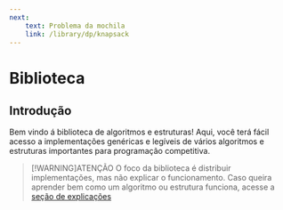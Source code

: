 ```yaml
---
next:
    text: Problema da mochila
    link: /library/dp/knapsack
---
```

# Biblioteca

## Introdução

Bem vindo á biblioteca de algoritmos e estruturas!
Aqui, você terá fácil acesso a implementações genéricas e legíveis de
vários algoritmos e estruturas importantes para programação competitiva.

> [!WARNING]ATENÇÃO
> O foco da biblioteca é distribuir implementações, mas não explicar o funcionamento.
> Caso queira aprender bem como um algoritmo ou estrutura funciona, acesse a [seção de explicações](/learn/)
